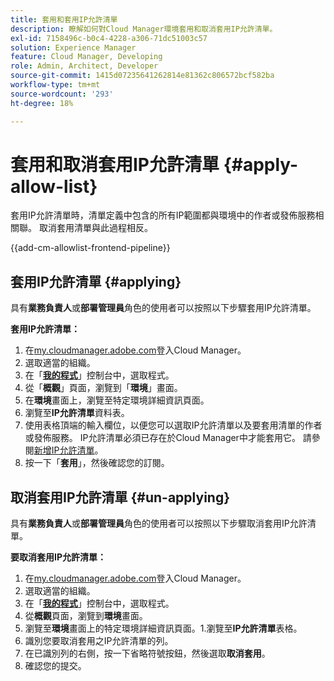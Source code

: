 ```yaml
---
title: 套用和套用IP允許清單
description: 瞭解如何對Cloud Manager環境套用和取消套用IP允許清單。
exl-id: 7158496c-b0c4-4228-a306-71dc51003c57
solution: Experience Manager
feature: Cloud Manager, Developing
role: Admin, Architect, Developer
source-git-commit: 1415d07235641262814e81362c806572bcf582ba
workflow-type: tm+mt
source-wordcount: '293'
ht-degree: 18%

---
```



# 套用和取消套用IP允許清單 {#apply-allow-list}

套用IP允許清單時，清單定義中包含的所有IP範圍都與環境中的作者或發佈服務相關聯。 取消套用清單與此過程相反。

{{add-cm-allowlist-frontend-pipeline}}

## 套用IP允許清單 {#applying}

具有&#x200B;**業務負責人**&#x200B;或&#x200B;**部署管理員**&#x200B;角色的使用者可以按照以下步驟套用IP允許清單。

**套用IP允許清單：**

1. 在[my.cloudmanager.adobe.com](https://my.cloudmanager.adobe.com/)登入Cloud Manager。
1. 選取適當的組織。
1. 在「**[我的程式](/help/implementing/cloud-manager/navigation.md#my-programs)**」控制台中，選取程式。
1. 從「**概觀**」頁面，瀏覽到「**環境**」畫面。
1. 在&#x200B;**環境**&#x200B;畫面上，瀏覽至特定環境詳細資訊頁面。
1. 瀏覽至&#x200B;**IP允許清單**&#x200B;資料表。
1. 使用表格頂端的輸入欄位，以便您可以選取IP允許清單以及要套用清單的作者或發佈服務。
IP允許清單必須已存在於Cloud Manager中才能套用它。 請參閱[新增IP允許清單](/help/implementing/cloud-manager/ip-allow-lists/add-ip-allow-lists.md)。
1. 按一下「**套用**」，然後確認您的訂閱。

## 取消套用IP允許清單 {#un-applying}

具有&#x200B;**業務負責人**&#x200B;或&#x200B;**部署管理員**&#x200B;角色的使用者可以按照以下步驟取消套用IP允許清單。

**要取消套用IP允許清單：**

1. 在[my.cloudmanager.adobe.com](https://my.cloudmanager.adobe.com/)登入Cloud Manager。
1. 選取適當的組織。
1. 在「**[我的程式](/help/implementing/cloud-manager/navigation.md#my-programs)**」控制台中，選取程式。
1. 從&#x200B;**概觀**&#x200B;頁面，瀏覽到&#x200B;**環境**&#x200B;畫面。
1. 瀏覽至&#x200B;**環境**&#x200B;畫面上的特定環境詳細資訊頁面。1.瀏覽至&#x200B;**IP允許清單**&#x200B;表格。
1. 識別您要取消套用之IP允許清單的列。
1. 在已識別列的右側，按一下省略符號按鈕，然後選取&#x200B;**取消套用**。
1. 確認您的提交。
